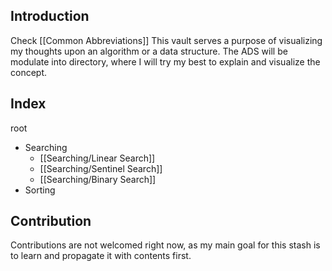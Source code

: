 ## Introduction

Check [[Common Abbreviations]]
This vault serves a purpose of visualizing my thoughts upon an algorithm or a data structure. The ADS will be modulate into directory, where I will try my best to explain and visualize the concept.

## Index

root
 - Searching
	 - [[Searching/Linear Search]]
	 - [[Searching/Sentinel Search]]
	 - [[Searching/Binary Search]]
- Sorting	

## Contribution

Contributions are not welcomed right now, as my main goal for this stash is to learn and propagate it with contents first.